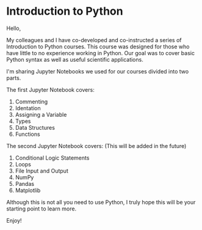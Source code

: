 # Introduction to Python

Hello, 

My colleagues and I have co-developed and co-instructed a series of Introduction to Python courses. This course was designed for those who have little to no experience working in Python. Our goal was to cover basic Python syntax as well as useful scientific applications.

I'm sharing Jupyter Notebooks we used for our courses divided into two parts. 

The first Jupyter Notebook covers:
1. Commenting
2. Identation
3. Assigning a Variable
4. Types
5. Data Structures
6. Functions

The second Jupyter Notebook covers: (This will be added in the future)
1. Conditional Logic Statements
2. Loops
3. File Input and Output
4. NumPy
5. Pandas
6. Matplotlib

Although this is not all you need to use Python, I truly hope this will be your starting point to learn more.

Enjoy!
